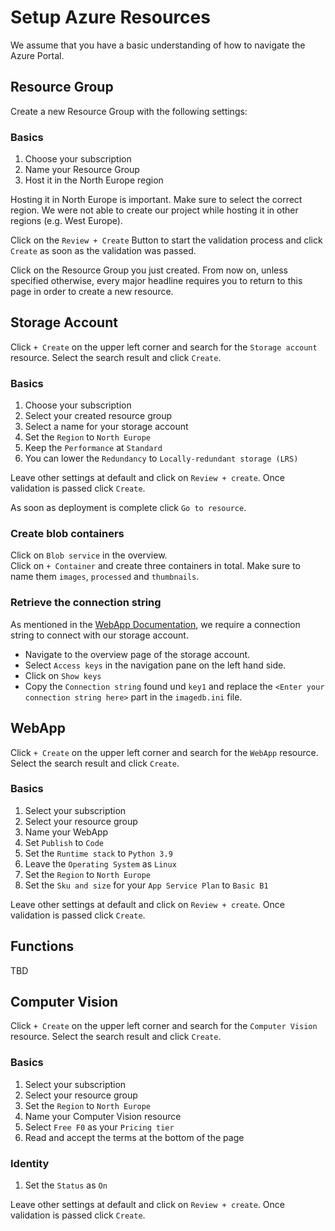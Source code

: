 # Setup Azure Resources
We assume that you have a basic understanding of how to navigate the Azure Portal.

## Resource Group 
Create a new Resource Group with the following settings:
### Basics
1. Choose your subscription
2. Name your Resource Group
3. Host it in the North Europe region

Hosting it in North Europe is important. Make sure to select the correct region.
We were not able to create our project while hosting it in other regions (e.g. West Europe).

Click on the `Review + Create` Button to start the validation process and click `Create` as soon as the validation was passed.

Click on the Resource Group you just created.
From now on, unless specified otherwise, every major headline requires you to return to this page in order to create a new resource.

## Storage Account
Click `+ Create` on the upper left corner and search for the `Storage account` resource. Select the search result and click `Create`.
### Basics
1. Choose your subscription
2. Select your created resource group
3. Select a name for your storage account
4. Set the `Region` to `North Europe`
5. Keep the `Performance` at `Standard`
6. You can lower the `Redundancy` to `Locally-redundant storage (LRS)`

Leave other settings at default and click on `Review + create`. Once validation is passed click `Create`.

As soon as deployment is complete click `Go to resource`.

### Create blob containers
Click on `Blob service` in the overview.<br>
Click on `+ Container` and create three containers in total. Make sure to name them `images`, `processed` and `thumbnails`.

### Retrieve the connection string
As mentioned in the [WebApp Documentation](webapp.md), we require a connection string to connect with our storage account.
* Navigate to the overview page of the storage account. 
* Select `Access keys` in the navigation pane on the left hand side.
* Click on `Show keys`
* Copy the `Connection string` found und `key1` and replace the `<Enter your connection string here>` part in the `imagedb.ini` file.

## WebApp
Click `+ Create` on the upper left corner and search for the `WebApp` resource. Select the search result and click `Create`.

### Basics
1. Select your subscription
2. Select your resource group
3. Name your WebApp
4. Set `Publish` to `Code`
5. Set the `Runtime stack` to `Python 3.9`
6. Leave the `Operating System` as `Linux`
7. Set the `Region` to `North Europe`
8. Set the `Sku and size` for your `App Service Plan` to `Basic B1`

Leave other settings at default and click on `Review + create`. Once validation is passed click `Create`.

## Functions

TBD


## Computer Vision
Click `+ Create` on the upper left corner and search for the `Computer Vision` resource. Select the search result and click `Create`.

### Basics
1. Select your subscription
2. Select your resource group
3. Set the `Region` to `North Europe`
4. Name your Computer Vision resource
5. Select `Free F0` as your `Pricing tier`
6. Read and accept the terms at the bottom of the page


### Identity
1. Set the `Status` as `On`

Leave other settings at default and click on `Review + create`. Once validation is passed click `Create`.
